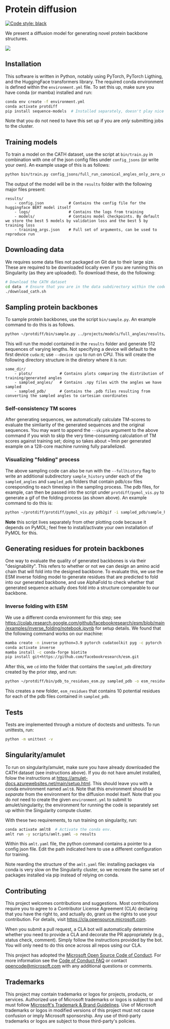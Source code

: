 # Protein diffusion

[![Code style: black](https://img.shields.io/badge/code%20style-black-000000.svg)](https://github.com/psf/black)

We present a diffusion model for generating novel protein backbone structures.

![](plots/generated_0.gif)

## Installation
This software is written in Python, notably using PyTorch, PyTorch Ligthing, and the HuggingFace
transformers library.
The required conda environment is defined within the `environment.yml` file. To set this up, make
sure you have conda (or mamba) installed and run:

```bash
conda env create -f environment.yml
conda activate protdiff
pip install sequence-models  # Installed separately, doesn't play nice with conda env create
```

Note that you do not need to have this set up if you are _only_ submitting jobs to the cluster.

## Training models

To train a model on the CATH dataset, use the script at `bin/train.py` in combination with one of the
json config files under `config_jsons` (or write your own). An example usage of this is as follows:

```bash
python bin/train.py config_jsons/full_run_canonical_angles_only_zero_centered_1000_timesteps_reduced_len.json
```

The output of the model will be in the `results` folder with the following major files present:

```
results/
    - config.json           # Contains the config file for the huggingface BERT model itself
    - logs/                 # Contains the logs from training
    - models/               # Contains model checkpoints. By default we store the best 5 models by validation loss and the best 5 by training loss
    - training_args.json    # Full set of arguments, can be used to reproduce run
```

## Downloading data

We requires some data files not packaged on Git due to their large size. These are required to be downloaded locally even
if you are running this on Singularity (as they are uploaded). To download these, do the following:

```bash
# Download the CATH dataset
cd data  # Ensure that you are in the data subdirectory within the codebase
./download_cath.sh
```

## Sampling protein backbones

To sample protein backbones, use the script `bin/sample.py`. An example command to do this is as follows.

```bash
python ~/protdiff/bin/sample.py ../projects/models/full_angles/results/ --num 512 --device cuda:3
```

This will run the model contained in the `results` folder and generate 512 sequences of varying lengths.
Not specifying a device will default to the first device `cuda:0`; use `--device cpu` to run on CPU. This will create the following directory structure in the diretory where it is run:

```
some_dir/
    - plots/            # Contains plots comparing the distribution of training/generated angles
    - sampled_angles/   # Contains .npy files with the angles we have sampled
    - sampled_pdb/      # Contains the .pdb files resulting from converting the sampled angles to cartesian coordinates
```

### Self-consistency TM scores

After generating sequences, we automatically calculate TM-scores to evaluate the simliarity of the generated sequences and the original sequences. You may want to append the `--skiptm` argument to the above command if you wish to skip the very time-consuming calculation of TM scores against training set; doing so takes about ~1min per generated example on a 128-core machine running fully parallelized. 

### Visualizing "folding" process

The above sampling code can also be run with the ``--fullhistory`` flag to write an additional subdirectory `sample_history` under each of the `sampled_angles` and `sampled_pdb` folders that contain pdb/csv files coresponding to each timestep in the sampling process. The pdb files, for example, can then be passed into the script under `protdiff/pymol_vis.py` to generate a gif of the folding process (as shown above). An example command to do this is:

```bash
python ~/protdiff/protdiff/pymol_vis.py pdb2gif -i sampled_pdb/sample_history/generated_0/*.pdb -o generated_0.gif
```

**Note** this script lives separately from other plotting code because it depends on PyMOL; feel free to install/activate your own installation of PyMOL for this. 

## Generating residues for protein backbones

One way to evaluate the quality of generated backbones is via their "designability". This refers to whether or not we can design an amino acid chain that will fold into the designed backbone. To evaluate this, we use the ESM inverse folding model to generate residues that are predicted to fold into our generated backbone, and use AlphaFold to check whether that generated sequence actually does fold into a structure comparable to our backbone. 

### Inverse folding with ESM

We use a different conda environment for this step; see https://colab.research.google.com/github/facebookresearch/esm/blob/main/examples/inverse_folding/notebook.ipynb for setup details. We found that the following command works on our machine:

```bash
mamba create -n inverse python=3.9 pytorch cudatoolkit pyg -c pytorch -c conda-forge -c pyg
conda activate inverse
mamba install -c conda-forge biotite
pip install git+https://github.com/facebookresearch/esm.git
```

After this, we `cd` into the folder that contains the `sampled_pdb` directory created by the prior step, and run:

```bash
python ~/protdiff/bin/pdb_to_residues_esm.py sampled_pdb -o esm_residues
```

This creates a new folder, `esm_residues` that contains 10 potential residues for each of the pdb files contained in `sampled_pdb`.

## Tests
Tests are implemented through a mixture of doctests and unittests. To run unittests, run:

```bash
python -m unittest -v
```

## Singularity/amulet
To run on singularity/amulet, make sure you have already downloaded the CATH dataset (see instructions above). If you do not have amulet installed, folow the instructions at https://amulet-docs.azurewebsites.net/main/setup.html. This should leave you with a conda environment named `amlt8`. Note that this environment should be _separate_ from the environment for the diffusion model itself. Note that you do _not_ need to create the given `environment.yml` to submit to amulet/singularity; the environment for running the code is separately set up within the Singularity compute cluster.

With these two requirements, to run training on singularity, run:

```bash
conda activate amlt8  # Activate the conda env.
amlt run -y scripts/amlt.yaml -o results
```

Within this `amlt.yaml` file, the python command contains a pointer to a config json file. Edit the path indicated here to
use a different configuration for training.

Note rearding the structure of the `amlt.yaml` file: installing packages via conda is very slow on the Singularity cluster, so
we recreate the same set of packages installed via pip instead of relying on conda.

## Contributing

This project welcomes contributions and suggestions.  Most contributions require you to agree to a
Contributor License Agreement (CLA) declaring that you have the right to, and actually do, grant us
the rights to use your contribution. For details, visit https://cla.opensource.microsoft.com.

When you submit a pull request, a CLA bot will automatically determine whether you need to provide
a CLA and decorate the PR appropriately (e.g., status check, comment). Simply follow the instructions
provided by the bot. You will only need to do this once across all repos using our CLA.

This project has adopted the [Microsoft Open Source Code of Conduct](https://opensource.microsoft.com/codeofconduct/).
For more information see the [Code of Conduct FAQ](https://opensource.microsoft.com/codeofconduct/faq/) or
contact [opencode@microsoft.com](mailto:opencode@microsoft.com) with any additional questions or comments.

## Trademarks

This project may contain trademarks or logos for projects, products, or services. Authorized use of Microsoft 
trademarks or logos is subject to and must follow 
[Microsoft's Trademark & Brand Guidelines](https://www.microsoft.com/en-us/legal/intellectualproperty/trademarks/usage/general).
Use of Microsoft trademarks or logos in modified versions of this project must not cause confusion or imply Microsoft sponsorship.
Any use of third-party trademarks or logos are subject to those third-party's policies.
